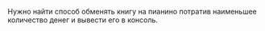 Нужно найти способ обменять книгу на пианино потратив наименьшее 
количество денег и вывести его в консоль.